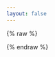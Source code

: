 ```yaml
---
layout: false
---
```

{% raw %}
<!DOCTYPE html>
<html>
<head>
  <meta http-equiv="Content-Type" content="text/html; charset=UTF-8">
  <title>个人简历 | TRHX'S BLOG</title>
  <link rel="shortcut icon" href="https://cdn.jsdelivr.net/gh/TRHX/CDN-for-itrhx.com@2.0.4/images/favicon.ico">
  <meta name="viewport" content="width=device-width,user-scalable=no,initial-scale=1,maximum-scale=1,minimum-scale=1">
  <link href="https://cdn.jsdelivr.net/gh/TRHX/CDN-for-itrhx.com@2.0.4/box/resume/app.css" rel="stylesheet">
</head>
<body>
  <div id=app></div>
  <script type="text/javascript" src="https://cdn.jsdelivr.net/gh/TRHX/CDN-for-itrhx.com@2.0.4/box/resume/manifest.js"></script>
  <script type="text/javascript" src="https://cdn.jsdelivr.net/gh/TRHX/CDN-for-itrhx.com@2.0.4/box/resume/vendor.js"></script>
  <script type="text/javascript" src="https://cdn.jsdelivr.net/gh/TRHX/CDN-for-itrhx.com@2.0.4/box/resume/app.js"></script>
</body>
</html>
{% endraw %}